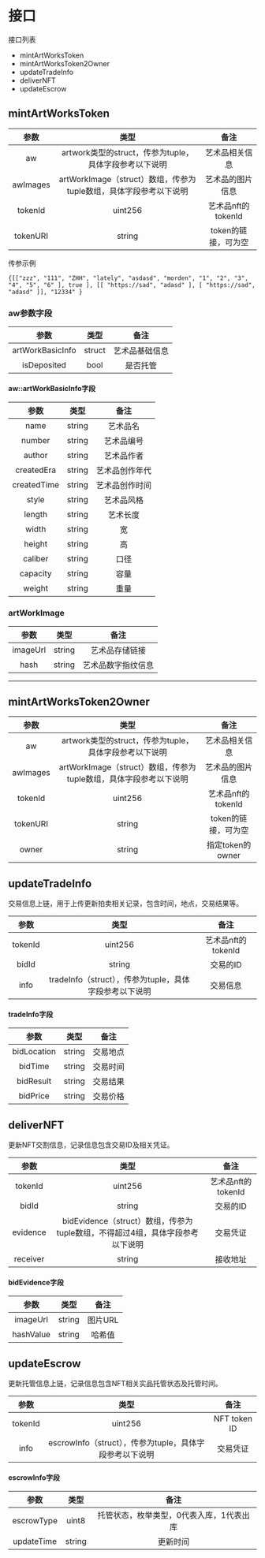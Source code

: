 # 接口
接口列表
* mintArtWorksToken
* mintArtWorksToken2Owner
* updateTradeInfo
* deliverNFT
* updateEscrow

## mintArtWorksToken
|参数|类型|备注|
|:---:|:---:|:---:|
|aw|artwork类型的struct，传参为tuple，具体字段参考以下说明|艺术品相关信息|
|awImages|artWorkImage（struct）数组，传参为tuple数组，具体字段参考以下说明|艺术品的图片信息|
|tokenId|uint256|艺术品nft的tokenId|
|tokenURI|string|token的链接，可为空|

传参示例
```
{[["zzz", "111", "ZHH", "lately", "asdasd", "morden", "1", "2", "3", "4", "5", "6" ], true ], [[ "https://sad", "adasd" ], [ "https://sad", "adasd" ]], "12334" } 
```

### aw参数字段
|参数|类型|备注|
|:---:|:---:|:---:|
|artWorkBasicInfo|struct|艺术品基础信息|
|isDeposited|bool|是否托管|

#### aw::artWorkBasicInfo字段
|参数|类型|备注|
|:---:|:---:|:---:|
|name|string|艺术品名|
|number|string|艺术品编号|
|author|string|艺术品作者|
|createdEra|string|艺术品创作年代|
|createdTime|string|艺术品创作时间|
|style|string|艺术品风格|
|length|string|艺术长度|
|width|string|宽|
|height|string|高|
|caliber|string|口径|
|capacity|string|容量|
|weight|string|重量|


### artWorkImage
|参数|类型|备注|
|:---:|:---:|:---:|
|imageUrl|string|艺术品存储链接|
|hash|string|艺术品数字指纹信息|

---

## mintArtWorksToken2Owner
|参数|类型|备注|
|:---:|:---:|:---:|
|aw|artwork类型的struct，传参为tuple，具体字段参考以下说明|艺术品相关信息|
|awImages|artWorkImage（struct）数组，传参为tuple数组，具体字段参考以下说明|艺术品的图片信息|
|tokenId|uint256|艺术品nft的tokenId|
|tokenURI|string|token的链接，可为空|
|owner|string|指定token的owner|


## updateTradeInfo    

交易信息上链，用于上传更新拍卖相关记录，包含时间，地点，交易结果等。

|参数|类型|备注|
|:---:|:---:|:---:|
|tokenId|uint256|艺术品nft的tokenId|
|bidId|string|交易的ID|
|info|tradeInfo（struct），传参为tuple，具体字段参考以下说明|交易信息|

#### tradeInfo字段
|参数|类型|备注|
|:---:|:---:|:---:|
|bidLocation|string|交易地点|
|bidTime|string|交易时间|
|bidResult|string|交易结果|
|bidPrice|string|交易价格|


## deliverNFT

更新NFT交割信息，记录信息包含交易ID及相关凭证。

|参数|类型|备注|
|:---:|:---:|:---:|
|tokenId|uint256|艺术品nft的tokenId|
|bidId|string|交易的ID|
|evidence|bidEvidence（struct）数组，传参为tuple数组，不得超过4组，具体字段参考以下说明|交易凭证|
|receiver|string|接收地址|

#### bidEvidence字段
|参数|类型|备注|
|:---:|:---:|:---:|
|imageUrl|string|图片URL|
|hashValue|string|哈希值|



## updateEscrow    

更新托管信息上链，记录信息包含NFT相关实品托管状态及托管时间。

|参数|类型|备注|
|:---:|:---:|:---:|
|tokenId|uint256|NFT token ID|
|info|escrowInfo（struct），传参为tuple，具体字段参考以下说明|交易凭证|

#### escrowInfo字段
|参数|类型|备注|
|:---:|:---:|:---:|
|escrowType|uint8|托管状态，枚举类型，0代表入库，1代表出库|
|updateTime|string|更新时间|

